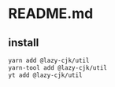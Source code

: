 # README.md



## install

```bash
yarn add @lazy-cjk/util
yarn-tool add @lazy-cjk/util
yt add @lazy-cjk/util
```

